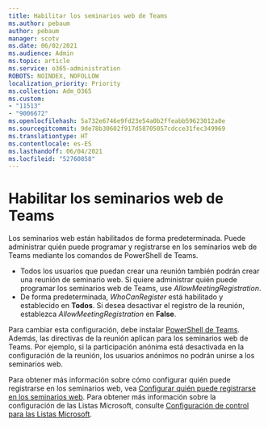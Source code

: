 ```yaml
---
title: Habilitar los seminarios web de Teams
ms.author: pebaum
author: pebaum
manager: scotv
ms.date: 06/02/2021
ms.audience: Admin
ms.topic: article
ms.service: o365-administration
ROBOTS: NOINDEX, NOFOLLOW
localization_priority: Priority
ms.collection: Adm_O365
ms.custom:
- "11513"
- "9006672"
ms.openlocfilehash: 5a732e6746e9fd23e54a0b2ffeabb59623012a0e
ms.sourcegitcommit: 9de78b30602f917d58705057cdcce31fec349969
ms.translationtype: HT
ms.contentlocale: es-ES
ms.lasthandoff: 06/04/2021
ms.locfileid: "52760858"
---
```

# <a name="enable-teams-webinars"></a>Habilitar los seminarios web de Teams

Los seminarios web están habilitados de forma predeterminada. Puede administrar quién puede programar y registrarse en los seminarios web de Teams mediante los comandos de PowerShell de Teams.

- Todos los usuarios que puedan crear una reunión también podrán crear una reunión de seminario web. Si quiere administrar quién puede programar los seminarios web de Teams, use *AllowMeetingRegistration*. 
- De forma predeterminada, *WhoCanRegister* está habilitado y establecido en **Todos**. Si desea desactivar el registro de la reunión, establezca *AllowMeetingRegistration* en **False**.

Para cambiar esta configuración, debe instalar [PowerShell de Teams](/microsoftteams/teams-powershell-install). Además, las directivas de la reunión aplican para los seminarios web de Teams. Por ejemplo, si la participación anónima está desactivada en la configuración de la reunión, los usuarios anónimos no podrán unirse a los seminarios web.

Para obtener más información sobre cómo configurar quién puede registrarse en los seminarios web, vea [Configurar quién puede registrarse en los seminarios web](/microsoftteams/set-up-webinars?source=docs#configure-who-can-register-for-webinars). Para obtener más información sobre la configuración de las Listas Microsoft, consulte [Configuración de control para las Listas Microsoft](/sharepoint/control-lists).